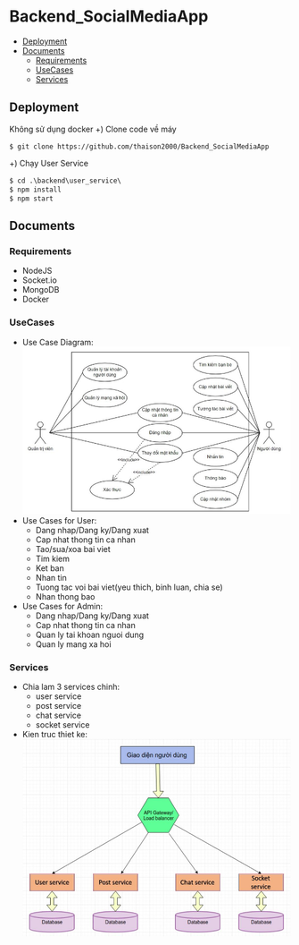 # Backend_SocialMediaApp

- [Deployment](#deployment)
- [Documents](#documents)
  - [Requirements](#requirements)
  - [UseCases](#usecases)
  - [Services](#services)
  
 ## Deployment
 Không sử dụng docker 
 +) Clone code về máy 
 ```
 $ git clone https://github.com/thaison2000/Backend_SocialMediaApp
 ```
 +) Chạy User Service
 ```
 $ cd .\backend\user_service\
 $ npm install
 $ npm start
 ```
 
 ## Documents
 
 ### Requirements
 - NodeJS
 - Socket.io
 - MongoDB
 - Docker
 
 ### UseCases
 - Use Case Diagram:
 ![Diagram](docs/usecases_diagram.jpg)
 - Use Cases for User:
    + Dang nhap/Dang ky/Dang xuat
    + Cap nhat thong tin ca nhan
    + Tao/sua/xoa bai viet
    + Tim kiem
    + Ket ban
    + Nhan tin
    + Tuong tac voi bai viet(yeu thich, binh luan, chia se)
    + Nhan thong bao
 - Use Cases for Admin:
    + Dang nhap/Dang ky/Dang xuat
    + Cap nhat thong tin ca nhan
    + Quan ly tai khoan nguoi dung
    + Quan ly mang xa hoi
    
 ### Services
 - Chia lam 3 services chinh:
    + user service
    + post service
    + chat service
    + socket service
 - Kien truc thiet ke:
 ![Diagram](docs/Microservice.JPG)
 
